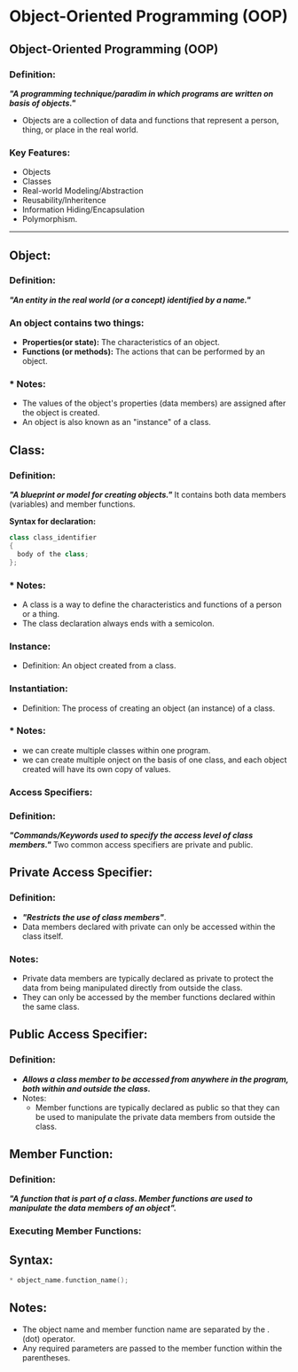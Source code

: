 # Object-Oriented Programming (OOP)

## Object-Oriented Programming (OOP)
### **Definition:** 
**_"A programming technique/paradim in which programs are written on basis of objects."_**
* Objects are a collection of data and functions that represent a person, thing, or place in the real world.

### **Key Features**: 
* Objects
* Classes
* Real-world Modeling/Abstraction
* Reusability/Inheritence
* Information Hiding/Encapsulation
* Polymorphism.
<hr>

## **Object:**
### **Definition:**
**_"An entity in the real world (or a concept) identified by a name."_**

### **An object contains two things:**
   * **Properties(or state):** The characteristics of an object.
   * **Functions (or methods):** The actions that can be performed by an object.
 ### * Notes:
   * The values of the object's properties (data members) are assigned after the object is created.
   * An object is also known as an "instance" of a class.
## Class:
 ### Definition:
_**"A blueprint or model for creating objects."**_ 
It contains both data members (variables) and member functions.

**Syntax for declaration:**
```cpp
class class_identifier
{
  body of the class;
};
```

### * Notes:
   * A class is a way to define the characteristics and functions of a person or a thing.
   * The class declaration always ends with a semicolon.
### Instance:
 * Definition: An object created from a class.
### Instantiation:
 * Definition: The process of creating an object (an instance) of a class.
### * Notes:
   * we can create multiple classes within one program.
   * we can create multiple onject on the basis of one class, and each object created will have its own copy of values.
### Access Specifiers:
 ### Definition:
_**"Commands/Keywords used to specify the access level of class members."**_
 Two common access specifiers are private and public.
##  Private Access Specifier:
 ### Definition:
 *  _**"Restricts the use of class members"**_.
 *   Data members declared with private can only be accessed within the class itself.
### Notes:
   * Private data members are typically declared as private to protect the data from being manipulated directly from outside the class.
   * They can only be accessed by the member functions declared within the same class.
## Public Access Specifier:
 ### Definition:
 *  _**Allows a class member to be accessed from anywhere in the program, both within and outside the class.**_
 * Notes:
   * Member functions are typically declared as public so that they can be used to manipulate the private data members from outside the class.
## Member Function:
 ### Definition:
 _**"A function that is part of a class. Member functions are used to manipulate the data members of an object".**_
### Executing Member Functions:
 ## Syntax:
 ```cpp
 * object_name.function_name();
```
   
 ## Notes:
   * The object name and member function name are separated by the . (dot) operator.
   * Any required parameters are passed to the member function within the parentheses.
